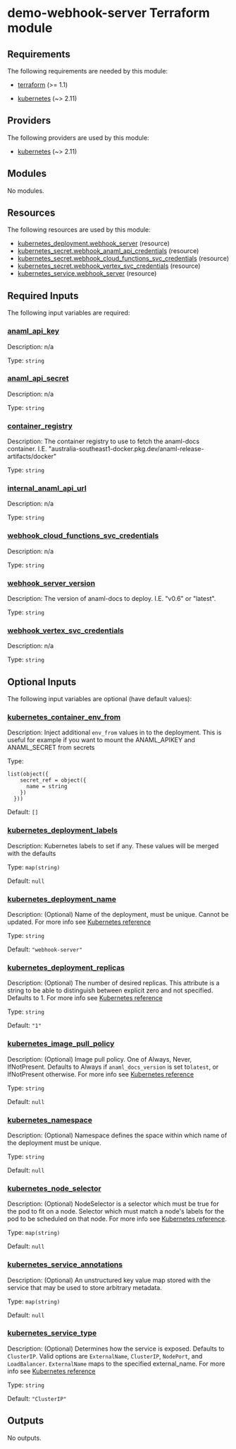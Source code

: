 <!-- BEGIN_TF_DOCS -->
# demo-webhook-server Terraform module

## Requirements

The following requirements are needed by this module:

- <a name="requirement_terraform"></a> [terraform](#requirement\_terraform) (>= 1.1)

- <a name="requirement_kubernetes"></a> [kubernetes](#requirement\_kubernetes) (~> 2.11)

## Providers

The following providers are used by this module:

- <a name="provider_kubernetes"></a> [kubernetes](#provider\_kubernetes) (~> 2.11)

## Modules

No modules.

## Resources

The following resources are used by this module:

- [kubernetes_deployment.webhook_server](https://registry.terraform.io/providers/hashicorp/kubernetes/latest/docs/resources/deployment) (resource)
- [kubernetes_secret.webhook_anaml_api_credentials](https://registry.terraform.io/providers/hashicorp/kubernetes/latest/docs/resources/secret) (resource)
- [kubernetes_secret.webhook_cloud_functions_svc_credentials](https://registry.terraform.io/providers/hashicorp/kubernetes/latest/docs/resources/secret) (resource)
- [kubernetes_secret.webhook_vertex_svc_credentials](https://registry.terraform.io/providers/hashicorp/kubernetes/latest/docs/resources/secret) (resource)
- [kubernetes_service.webhook_server](https://registry.terraform.io/providers/hashicorp/kubernetes/latest/docs/resources/service) (resource)

## Required Inputs

The following input variables are required:

### <a name="input_anaml_api_key"></a> [anaml\_api\_key](#input\_anaml\_api\_key)

Description: n/a

Type: `string`

### <a name="input_anaml_api_secret"></a> [anaml\_api\_secret](#input\_anaml\_api\_secret)

Description: n/a

Type: `string`

### <a name="input_container_registry"></a> [container\_registry](#input\_container\_registry)

Description: The container registry to use to fetch the anaml-docs container. I.E. "australia-southeast1-docker.pkg.dev/anaml-release-artifacts/docker"

Type: `string`

### <a name="input_internal_anaml_api_url"></a> [internal\_anaml\_api\_url](#input\_internal\_anaml\_api\_url)

Description: n/a

Type: `string`

### <a name="input_webhook_cloud_functions_svc_credentials"></a> [webhook\_cloud\_functions\_svc\_credentials](#input\_webhook\_cloud\_functions\_svc\_credentials)

Description: n/a

Type: `string`

### <a name="input_webhook_server_version"></a> [webhook\_server\_version](#input\_webhook\_server\_version)

Description: The version of anaml-docs to deploy. I.E. "v0.6" or "latest".

Type: `string`

### <a name="input_webhook_vertex_svc_credentials"></a> [webhook\_vertex\_svc\_credentials](#input\_webhook\_vertex\_svc\_credentials)

Description: n/a

Type: `string`

## Optional Inputs

The following input variables are optional (have default values):

### <a name="input_kubernetes_container_env_from"></a> [kubernetes\_container\_env\_from](#input\_kubernetes\_container\_env\_from)

Description: Inject additional `env_from` values in to the deployment. This is useful for example if you want to mount the ANAML\_APIKEY and ANAML\_SECRET from secrets

Type:

```hcl
list(object({
    secret_ref = object({
      name = string
    })
  }))
```

Default: `[]`

### <a name="input_kubernetes_deployment_labels"></a> [kubernetes\_deployment\_labels](#input\_kubernetes\_deployment\_labels)

Description: Kubernetes labels to set if any. These values will be merged with the defaults

Type: `map(string)`

Default: `null`

### <a name="input_kubernetes_deployment_name"></a> [kubernetes\_deployment\_name](#input\_kubernetes\_deployment\_name)

Description: (Optional) Name of the deployment, must be unique. Cannot be updated. For more info see [Kubernetes reference](http://kubernetes.io/docs/user-guide/identifiers#names)

Type: `string`

Default: `"webhook-server"`

### <a name="input_kubernetes_deployment_replicas"></a> [kubernetes\_deployment\_replicas](#input\_kubernetes\_deployment\_replicas)

Description: (Optional) The number of desired replicas. This attribute is a string to be able to distinguish between explicit zero and not specified. Defaults to 1. For more info see [Kubernetes reference](https://kubernetes.io/docs/concepts/workloads/controllers/deployment/#scaling-a-deployment)

Type: `string`

Default: `"1"`

### <a name="input_kubernetes_image_pull_policy"></a> [kubernetes\_image\_pull\_policy](#input\_kubernetes\_image\_pull\_policy)

Description:  (Optional) Image pull policy. One of Always, Never, IfNotPresent. Defaults to Always if `anaml_docs_version` is set to`latest`, or IfNotPresent otherwise. For more info see [Kubernetes reference](http://kubernetes.io/docs/user-guide/images#updating-images)

Type: `string`

Default: `null`

### <a name="input_kubernetes_namespace"></a> [kubernetes\_namespace](#input\_kubernetes\_namespace)

Description: (Optional) Namespace defines the space within which name of the deployment must be unique.

Type: `string`

Default: `null`

### <a name="input_kubernetes_node_selector"></a> [kubernetes\_node\_selector](#input\_kubernetes\_node\_selector)

Description: (Optional) NodeSelector is a selector which must be true for the pod to fit on a node. Selector which must match a node's labels for the pod to be scheduled on that node. For more info see [Kubernetes reference](http://kubernetes.io/docs/user-guide/node-selection).

Type: `map(string)`

Default: `null`

### <a name="input_kubernetes_service_annotations"></a> [kubernetes\_service\_annotations](#input\_kubernetes\_service\_annotations)

Description: (Optional) An unstructured key value map stored with the service that may be used to store arbitrary metadata.

Type: `map(string)`

Default: `null`

### <a name="input_kubernetes_service_type"></a> [kubernetes\_service\_type](#input\_kubernetes\_service\_type)

Description: (Optional) Determines how the service is exposed. Defaults to `ClusterIP`. Valid options are `ExternalName`, `ClusterIP`, `NodePort`, and `LoadBalancer`. `ExternalName` maps to the specified external\_name. For more info see [ Kubernetes reference](http://kubernetes.io/docs/user-guide/services#overview)

Type: `string`

Default: `"ClusterIP"`

## Outputs

No outputs.
<!-- END_TF_DOCS -->